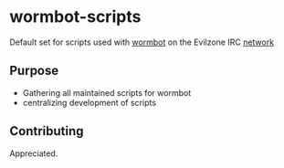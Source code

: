 # wormbot-scripts
Default set for scripts used with [wormbot](https://github.com/ibabushkin/wormbot) on the
Evilzone IRC [network](irc.evilzone.org)

## Purpose
* Gathering all maintained scripts for wormbot
* centralizing development of scripts

## Contributing
Appreciated.

